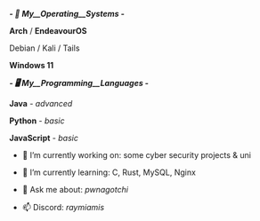 ***- 🌅 _My__Operating__Systems_ -***

  **Arch** / **EndeavourOS**
  
  Debian / Kali / Tails
  
  **Windows 11**

  
  
***- 🖥️ _My__Programming__Languages_ -***

  **Java** - *advanced*
  
  **Python** - *basic*
  
  **JavaScript** - *basic*

  

- 🔭 I’m currently working on: some cyber security projects & uni
 
- 🌱 I’m currently learning: C, Rust, MySQL, Nginx
  
- 💬 Ask me about: *pwnagotchi*
  
- 📫 Discord: *raymiamis*

